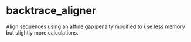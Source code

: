 # backtrace_aligner
Align sequences using an affine gap penalty modified to use less memory but slightly more calculations.
